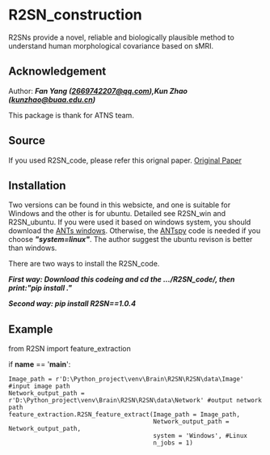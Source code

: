 # R2SN_construction
R2SNs provide a novel, reliable and biologically plausible method to understand human morphological covariance based on sMRI.
## Acknowledgement
Author: ***Fan Yang (2669742207@qq.com),Kun Zhao (kunzhao@buaa.edu.cn)***

This package is thank for ATNS team.
## Source
If you used R2SN_code, please refer this orignal paper.
[Original Paper](https://direct.mit.edu/netn/article/5/3/783/101835/Regional-radiomics-similarity-networks-R2SNs-in)

## Installation
Two versions can be found in this websicte, and one is suitable for Windows and the other is for ubuntu. Detailed see R2SN_win and R2SN_ubuntu.
If you were used it based on windows system, you should download the [ANTs windows](https://github.com/ANTsX/ANTs/releases). Otherwise, the [ANTspy](https://github.com/ANTsX/ANTsPy) code is needed if you choose ***"system=linux"***. The author suggest the ubuntu revison is better than windows.

There are two ways to install the R2SN_code.

***First way: Download this codeing and cd the .../R2SN_code/, then print:"pip install ."*** 

***Second way: pip install R2SN==1.0.4***

## Example
from R2SN import feature_extraction  

if __name__ == '__main__':  

    Image_path = r'D:\Python_project\venv\Brain\R2SN\R2SN\data\Image' #input image path  
    Network_output_path = r'D:\Python_project\venv\Brain\R2SN\R2SN\data\Network' #output network path  
    feature_extraction.R2SN_feature_extract(Image_path = Image_path,  
                                            Network_output_path = Network_output_path,  
                                            system = 'Windows', #Linux  
                                            n_jobs = 1)  


